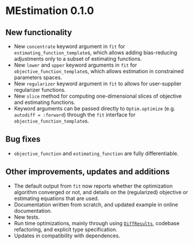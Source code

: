 # MEstimation 0.1.0

## New functionality
+ New `concentrate` keyword argument in `fit` for `estimating_function_template`s, which allows adding bias-reducing adjustments only to a subset of estimating functions.
+ New `lower` and `upper` keyword arguments in `fit` for `objective_function_template`s, which allows estimation in constrained parameters spaces.
+ New `regularizer` keyword argument in `fit` to allows for user-supplier regularizer functions. 
+ New `slice` method for computing one-dimensional slices of objective and estimating functions. 
+ Keyword arguments can be passed directly to `Optim.optimize` (e.g. `autodiff = :forward`) through the `fit` interface for `objective_function_template`s.

## Bug fixes
+ `objective_function` and `estimating_function` are fully differentiable.

## Other improvements, updates and additions
+ The default output from `fit` now reports whether the optimization algorithm converged or not, and details on the (regularized) objective or estimating equations that are used.
+ Documentation written from scratch, and updated example in online documentation.
+ New tests.
+ Run time optimizations, mainly through using [`DiffResults`](https://github.com/JuliaDiff/DiffResults.jl), codebase refactoring, and explicit type specification.
+ Updates in compatibility with dependences.
